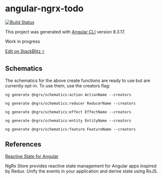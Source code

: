 # angular-ngrx-todo

[![Build Status](https://travis-ci.org/kiwsan/angular-ngrx-todo.svg?branch=master)](https://travis-ci.org/kiwsan/angular-ngrx-todo)

This project was generated with [Angular CLI](https://github.com/angular/angular-cli) version 8.3.17.

Work in progress

[Edit on StackBlitz ⚡️](https://stackblitz.com/edit/angular8-ngrx-todo)

## Schematics

The schematics for the above create functions are ready to use but are currently opt-in. To use them, use the creators flag:

`
ng generate @ngrx/schematics:action ActionName --creators
`

`
ng generate @ngrx/schematics:reducer ReducerName --creators
`

`
ng generate @ngrx/schematics:effect EffectName --creators
`

`
ng generate @ngrx/schematics:entity EntityName --creators
`

`
ng generate @ngrx/schematics:feature FeatureName --creators
`

## References
[Reactive State for Angular](https://ngrx.io/)

NgRx Store provides reactive state management for Angular apps inspired by Redux. Unify the events in your application and derive state using RxJS.
